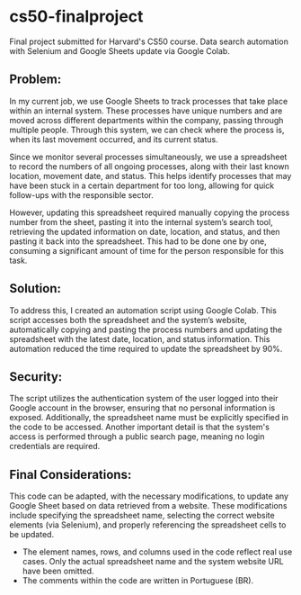 # cs50-finalproject
Final project submitted for Harvard's CS50 course. Data search automation with Selenium and Google Sheets update via Google Colab.

## Problem:
In my current job, we use Google Sheets to track processes that take place within an internal system. These processes have unique numbers and are moved across different departments within the company, passing through multiple people. Through this system, we can check where the process is, when its last movement occurred, and its current status.

Since we monitor several processes simultaneously, we use a spreadsheet to record the numbers of all ongoing processes, along with their last known location, movement date, and status. This helps identify processes that may have been stuck in a certain department for too long, allowing for quick follow-ups with the responsible sector.

However, updating this spreadsheet required manually copying the process number from the sheet, pasting it into the internal system’s search tool, retrieving the updated information on date, location, and status, and then pasting it back into the spreadsheet. This had to be done one by one, consuming a significant amount of time for the person responsible for this task.

## Solution:
To address this, I created an automation script using Google Colab. This script accesses both the spreadsheet and the system’s website, automatically copying and pasting the process numbers and updating the spreadsheet with the latest date, location, and status information. This automation reduced the time required to update the spreadsheet by 90%.

## Security:
The script utilizes the authentication system of the user logged into their Google account in the browser, ensuring that no personal information is exposed. Additionally, the spreadsheet name must be explicitly specified in the code to be accessed. Another important detail is that the system's access is performed through a public search page, meaning no login credentials are required.

## Final Considerations:
This code can be adapted, with the necessary modifications, to update any Google Sheet based on data retrieved from a website. These modifications include specifying the spreadsheet name, selecting the correct website elements (via Selenium), and properly referencing the spreadsheet cells to be updated.

* The element names, rows, and columns used in the code reflect real use cases. Only the actual spreadsheet name and the system website URL have been omitted.
* The comments within the code are written in Portuguese (BR).

